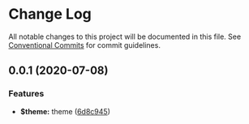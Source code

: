 # Change Log

All notable changes to this project will be documented in this file.
See [Conventional Commits](https://conventionalcommits.org) for commit guidelines.

## 0.0.1 (2020-07-08)


### Features

* **$theme:** theme ([6d8c945](https://github.com/hn-ui/hn-ui/commit/6d8c945011c29a5c3dff5e605683f10fbdbc568d))
